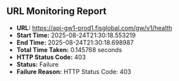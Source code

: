 ## URL Monitoring Report

- **URL:** https://api-gw1-prod1.fisglobal.com/gw/v1/health
- **Start Time:** 2025-08-24T21:30:18.553219
- **End Time:** 2025-08-24T21:30:18.698987
- **Total Time Taken:** 0.145768 seconds
- **HTTP Status Code:** 403
- **Status:** Failure
- **Failure Reason:** HTTP Status Code: 403
